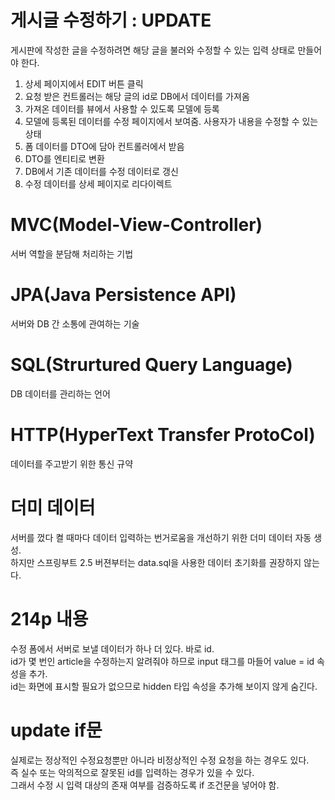# 게시글 수정하기 : UPDATE

게시판에 작성한 글을 수정하려면 해당 글을 불러와 수정할 수 있는 입력 상태로 만들어야 한다.  
1. 상세 페이지에서 EDIT 버튼 클릭
2. 요청 받은 컨트롤러는 해당 글의 id로 DB에서 데이터를 가져옴
3. 가져온 데이터를 뷰에서 사용할 수 있도록 모델에 등록
4. 모델에 등록된 데이터를 수정 페이지에서 보여줌. 사용자가 내용을 수정할 수 있는 상태  
5. 폼 데이터를 DTO에 담아 컨트롤러에서 받음
6. DTO를 엔티티로 변환
7. DB에서 기존 데이터를 수정 데이터로 갱신
8. 수정 데이터를 상세 페이지로 리다이렉트

# MVC(Model-View-Controller)
서버 역할을 분담해 처리하는 기법 

# JPA(Java Persistence API)
서버와 DB 간 소통에 관여하는 기술

# SQL(Strurtured Query Language)
DB 데이터를 관리하는 언어

# HTTP(HyperText Transfer ProtoCol)
데이터를 주고받기 위한 통신 규약

# 더미 데이터
서버를 껐다 켤 때마다 데이터 입력하는 번거로움을 개선하기 위한 더미 데이터 자동 생성.  
하지만 스프링부트 2.5 버젼부터는 data.sql을 사용한 데이터 초기화를 권장하지 않는다.

# 214p 내용
수정 폼에서 서버로 보낼 데이터가 하나 더 있다. 바로 id.  
id가 몇 번인 article을 수정하는지 알려줘야 하므로 input 태그를 마들어 value = id 속성을 추가.  
id는 화면에 표시할 필요가 없으므로 hidden 타입 속성을 추가해 보이지 않게 숨긴다.

# update if문
실제로는 정상적인 수정요청뿐만 아니라 비정상적인 수정 요청을 하는 경우도 있다.  
즉 실수 또는 악의적으로 잘못된 id를 입력하는 경우가 있을 수 있다.  
그래서 수정 시 입력 대상의 존재 여부를 검증하도록 if 조건문을 넣어야 함.  
